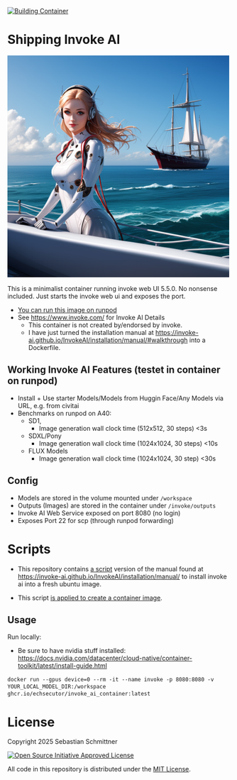 [![Building Container](https://github.com/Echsecutor/invoke_ai_container/actions/workflows/build-all.yml/badge.svg)](https://github.com/Echsecutor/invoke_ai_container/actions/workflows/build-all.yml)

# Shipping Invoke AI

<img alt="Artificial Inteligence Cyborg Shipping" src="./shipping_ai.png" height="500" />

This is a minimalist container running invoke web UI 5.5.0. No nonsense included. Just starts the invoke web ui and exposes the port.

- [You can run this image on runpod](https://runpod.io/console/deploy?template=elr3w646vn&ref=c71blwtm)
- See https://www.invoke.com/ for Invoke AI Details
  - This container is not created by/endorsed by invoke.
  - I have just turned the installation manual at https://invoke-ai.github.io/InvokeAI/installation/manual/#walkthrough into a Dockerfile.

## Working Invoke AI Features (testet in container on runpod)
- Install + Use starter Models/Models from Huggin Face/Any Models via URL, e.g. from civitai
- Benchmarks on runpod on A40:
  - SD1,
    - Image generation wall clock time (512x512, 30 steps)  <3s
  - SDXL/Pony
    - Image generation wall clock time (1024x1024, 30 steps) <10s
  - FLUX Models
    - Image generation wall clock time (1024x1024, 30 step) <30s

## Config
- Models are stored in the volume mounted under `/workspace`
- Outputs (Images) are stored in the container under `/invoke/outputs`
- Invoke AI Web Service exposed on port 8080 (no login)
- Exposes Port 22 for scp (through runpod forwarding)


# Scripts

- This repository contains [a script](./install_invoke_ai.sh) version of the manual found at 
https://invoke-ai.github.io/InvokeAI/installation/manual/
to install invoke ai into a fresh ubuntu image.

- This script [is applied to create a container image](./Dockerfile).

## Usage

Run locally:
- Be sure to have nvidia stuff installed: https://docs.nvidia.com/datacenter/cloud-native/container-toolkit/latest/install-guide.html

```
docker run --gpus device=0 --rm -it --name invoke -p 8080:8080 -v YOUR_LOCAL_MODEL_DIR:/workspace ghcr.io/echsecutor/invoke_ai_container:latest
```

# License

Copyright 2025 Sebastian Schmittner

<a href="https://opensource.org/license/mit">
<img alt="Open Source Initiative Approved License" height="200" src="https://opensource.org/wp-content/themes/osi/assets/img/osi-badge-light.svg" />
</a>

All code in this repository is distributed under the <a href="./LICENSE">MIT License</a>.
